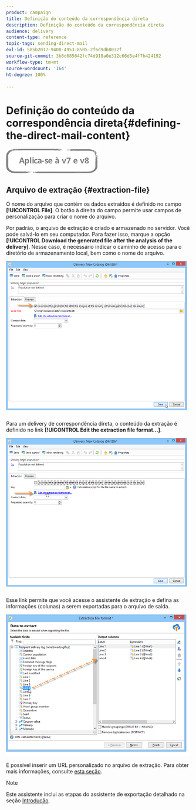 ```yaml
---
product: campaign
title: Definição do conteúdo da correspondência direta
description: Definição do conteúdo da correspondência direta
audience: delivery
content-type: reference
topic-tags: sending-direct-mail
exl-id: 585b2017-9408-4953-8505-2f6d9db8032f
source-git-commit: 3b8d685642fc74d918a0e312c66d5e4f7b424192
workflow-type: tm+mt
source-wordcount: '164'
ht-degree: 100%

---
```


# Definição do conteúdo da correspondência direta{#defining-the-direct-mail-content}

![](../../assets/common.svg)

## Arquivo de extração {#extraction-file}

O nome do arquivo que contém os dados extraídos é definido no campo **[!UICONTROL File]**. O botão à direita do campo permite usar campos de personalização para criar o nome do arquivo.

Por padrão, o arquivo de extração é criado e armazenado no servidor. Você pode salvá-lo em seu computador. Para fazer isso, marque a opção **[!UICONTROL Download the generated file after the analysis of the delivery]**. Nesse caso, é necessário indicar o caminho de acesso para o diretório de armazenamento local, bem como o nome do arquivo.

![](assets/s_ncs_user_mail_delivery_local_file.png)

Para um delivery de correspondência direta, o conteúdo da extração é definido no link **[!UICONTROL Edit the extraction file format...]**.

![](assets/s_ncs_user_mail_delivery_format_link.png)

Esse link permite que você acesse o assistente de extração e defina as informações (colunas) a serem exportadas para o arquivo de saída.

![](assets/s_ncs_user_mail_delivery_format_wz.png)

É possível inserir um URL personalizado no arquivo de extração. Para obter mais informações, consulte [esta seção](../../web/using/publishing-a-web-form.md).

>[!NOTE]
>
>Este assistente inclui as etapas do assistente de exportação detalhado na seção [Introdução](../../platform/using/executing-export-jobs.md).
